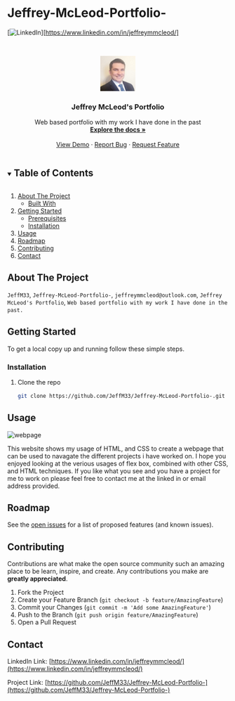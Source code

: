 # Jeffrey-McLeod-Portfolio-
<!-- 
*** ReadME template from othneilDrew
*** You can get his ReadMe template here https://github.com/othneildrew/Best-README-Template -->


<!-- PROJECT SHIELDS -->
<!--
*** I'm using markdown "reference style" links for readability.
*** Reference links are enclosed in brackets [ ] instead of parentheses ( ).
*** See the bottom of this document for the declaration of the reference variables
*** for contributors-url, forks-url, etc. This is an optional, concise syntax you may use.
*** https://www.markdownguide.org/basic-syntax/#reference-style-links
-->
[![LinkedIn][linkedin-shield]][https://www.linkedin.com/in/jeffreymmcleod/]



<!-- PROJECT LOGO -->
<br />
<p align="center">
  <a href="https://github.com/JeffM33/Jeffrey-McLeod-Portfolio-">
    <img src="./assets/images/logo.jpg" alt="Logo" width="80" height="80">
  </a>

  <h3 align="center">Jeffrey McLeod's Portfolio</h3>

  <p align="center">
    Web based portfolio with my work I have done in the past
    <br />
    <a href="https://github.com/JeffM33/Jeffrey-McLeod-Portfolio-"><strong>Explore the docs »</strong></a>
    <br />
    <br />
    <a href="https://github.com/JeffM33/Jeffrey-McLeod-Portfolio-">View Demo</a>
    ·
    <a href="https://github.com/JeffM33/Jeffrey-McLeod-Portfolio-/issues">Report Bug</a>
    ·
    <a href="https://github.com/JeffM33/Jeffrey-McLeod-Portfolio-/issues">Request Feature</a>
  </p>
</p>



<!-- TABLE OF CONTENTS -->
<details open="open">
  <summary><h2 style="display: inline-block">Table of Contents</h2></summary>
  <ol>
    <li>
      <a href="#about-the-project">About The Project</a>
      <ul>
        <li><a href="#built-with">Built With</a></li>
      </ul>
    </li>
    <li>
      <a href="#getting-started">Getting Started</a>
      <ul>
        <li><a href="#prerequisites">Prerequisites</a></li>
        <li><a href="#installation">Installation</a></li>
      </ul>
    </li>
    <li><a href="#usage">Usage</a></li>
    <li><a href="#roadmap">Roadmap</a></li>
    <li><a href="#contributing">Contributing</a></li>
    <li><a href="#contact">Contact</a></li>
  </ol>
</details>



<!-- ABOUT THE PROJECT -->
## About The Project

`JeffM33`, `Jeffrey-McLeod-Portfolio-`, `jeffreymmcleod@outlook.com`, `Jeffrey McLeod's Portfolio`, `Web based portfolio with my work I have done in the past.`



<!-- GETTING STARTED -->
## Getting Started

To get a local copy up and running follow these simple steps.

### Installation

1. Clone the repo
   ```sh
   git clone https://github.com/JeffM33/Jeffrey-McLeod-Portfolio-.git
   ```



<!-- USAGE EXAMPLES -->
## Usage

<img src="./assets/images/Portfolio-page.jpg" alt="webpage" width= "1000px" height= "1000px">

This website shows my usage of HTML, and CSS to create a webpage that can be used to navagate the different projects i have worked on. I hope you enjoyed looking at the verious usages of flex box, combined with other CSS, and HTML techniques. If you like what you see and you have a project for me to work on please feel free to contact me at the linked in or email address provided.

<!-- ROADMAP -->
## Roadmap

See the [open issues](https://github.com/JeffM33/Jeffrey-McLeod-Portfolio-/issues) for a list of proposed features (and known issues).



<!-- CONTRIBUTING -->
## Contributing

Contributions are what make the open source community such an amazing place to be learn, inspire, and create. Any contributions you make are **greatly appreciated**.

1. Fork the Project
2. Create your Feature Branch (`git checkout -b feature/AmazingFeature`)
3. Commit your Changes (`git commit -m 'Add some AmazingFeature'`)
4. Push to the Branch (`git push origin feature/AmazingFeature`)
5. Open a Pull Request


<!-- CONTACT -->
## Contact

LinkedIn Link: [https://www.linkedin.com/in/jeffreymmcleod/](https://www.linkedin.com/in/jeffreymmcleod/)

Project Link: [https://github.com/JeffM33/Jeffrey-McLeod-Portfolio-](https://github.com/JeffM33/Jeffrey-McLeod-Portfolio-)








<!-- MARKDOWN LINKS & IMAGES -->
<!-- https://www.markdownguide.org/basic-syntax/#reference-style-links -->
[contributors-shield]: https://img.shields.io/github/contributors/JeffM33/repo.svg?style=for-the-badge
[contributors-url]: https://github.com/JeffM33/repo/graphs/contributors
[forks-shield]: https://img.shields.io/github/forks/JeffM33/repo.svg?style=for-the-badge
[forks-url]: https://github.com/JeffM33/repo/network/members
[stars-shield]: https://img.shields.io/github/stars/JeffM33/repo.svg?style=for-the-badge
[stars-url]: https://github.com/JeffM33/repo/stargazers
[issues-shield]: https://img.shields.io/github/issues/JeffM33/repo.svg?style=for-the-badge
[issues-url]: https://github.com/JeffM33/repo/issues
[license-shield]: https://img.shields.io/github/license/JeffM33/repo.svg?style=for-the-badge
[license-url]: https://github.com/JeffM33/repo/blob/master/LICENSE.txt
[linkedin-shield]: https://img.shields.io/badge/-LinkedIn-black.svg?style=for-the-badge&logo=linkedin&colorB=555
[linkedin-url]: https://linkedin.com/in/JeffM33